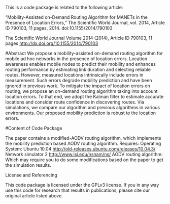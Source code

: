 
This is a code package is related to the following  article:

“Mobility-Assisted on-Demand Routing Algorithm for MANETs in the Presence of Location Errors,” 
The Scientific World Journal, vol. 2014, Article ID 790103, 11 pages, 2014. doi:10.1155/2014/790103

The Scientific World Journal
Volume 2014 (2014), Article ID 790103, 11 pages
http://dx.doi.org/10.1155/2014/790103

#Abstract We propose a mobility-assisted on-demand routing algorithm for mobile ad hoc networks in the presence of location errors. 
Location awareness enables mobile nodes to predict their mobility and enhances routing performance by estimating link duration and selecting reliable routes. However, measured locations intrinsically include errors in measurement. 
Such errors degrade mobility prediction and have been ignored in previous work. 
To mitigate the impact of location errors on routing, we propose an on-demand routing algorithm taking into account location errors. To that end, we adopt the Kalman filter to estimate accurate locations and consider route confidence in discovering routes. Via simulations, we compare our algorithm and previous algorithms in various environments. 
Our proposed mobility prediction is robust to the location errors.

#Content of Code Package

The paper contains a modified-AODV routing algorithm, which implements the mobility prediction based AODV routing algorithm. 
Requires:
Operating System: Ubuntu 10.04 http://old-releases.ubuntu.com/releases/10.04.3/
Network simulator 2 http://www.isi.edu/nsnam/ns/
AODV routing algorithm: Which may require you to do some modifications based on the paper to get the simulation results.


License and Referencing

This code package is licensed under the GPLv3 license. If you in any way use this code for research that results in publications, please cite our original article listed above.
